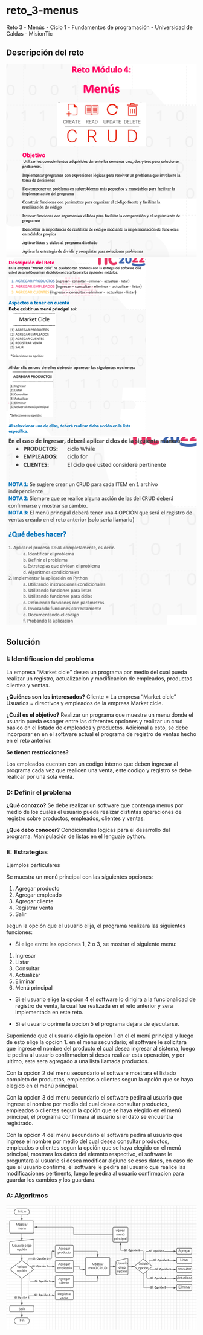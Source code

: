 # reto_3-menus
Reto 3 - Menús -  Ciclo 1 - Fundamentos de programación - Universidad de Caldas - MisionTic

## Descripción del reto

<img src="./Images/reto_parte_1.png">
<img src="./Images/reto_parte_2.png">
<img src="./Images/reto_parte_3.png">

## Solución
### I: Identificacion del problema
La empresa “Market cicle” desea un programa por medio del cual pueda realizar un registro, actualizacion y modificacion de empleados, productos clientes y ventas.

**¿Quiénes son los interesados?** 
Cliente = La empresa “Market cicle” 
Usuarios = directivos y empleados de la empresa Market cicle.

**¿Cuál es el objetivo?** Realizar un programa que muestre un menu donde el usuario pueda escoger entre las diferentes opciones y realizar un crud basico en el listado de empleados y productos. Adicional a esto, se debe incorporar en en el software actual el programa de registro de ventas hecho en el reto anterior.

**Se tienen restricciones?**

Los empleados cuentan con un codigo interno que deben ingresar al programa cada vez que realicen una venta, este codigo y registro se debe realicar por una sola venta.

### D: Definir el problema

**¿Qué conozco?**
Se debe realizar un software que contenga menus por medio de los cuales el usuario pueda realizar distintas operaciones de registro sobre productos, empleados, clientes y ventas.

**¿Que debo conocer?**
Condicionales logicas para el desarrollo del programa.
Manipulación de listas en el lenguaje python.

### E: Estrategias
Ejemplos particulares

Se muestra un menú principal con las siguientes opciones:
1. Agregar producto
2. Agregar empleado
3. Agregar cliente
4. Registrar venta
5. Salir

segun la opción que el usuario elija, el programa realizara las siguientes funciones:

- Si elige entre las opciones 1, 2 o 3, se mostrar el siguiente menu:

1. Ingresar
2. Listar
3. Consultar
4. Actualizar
5. Eliminar
6. Menú principal

- Si el usuario elige la opcion 4 el software lo dirigira a la funcionalidad de registro de venta, la cual fue realizada en el reto anterior y sera implementada en este reto.

- Si el usuario oprime la opcion 5 el programa dejara de ejecutarse.

Suponiendo que el usuario eligio la opción 1 en el el menú principal y luego de esto elige la opcion 1. en el menu secundario; el software le solicitara que ingrese el nombre del producto el cual desea ingresar al sistema, luego le pedira al usuario confirmacion si desea realizar esta operación, y por ultimo, este sera agregado a una lista llamada productos.

Con la opcion 2  del menu secundario el software mostrara el listado completo de productos, empleados o clientes segun la opción que se haya elegido en el menú principal.


Con la opcion 3 del menu secundario el software pedira al usuario que ingrese el nombre por medio del cual desea consultar productos, empleados o clientes segun la opción que se haya elegido en el menú principal, el programa confirmara al usuario si el dato se encuentra registrado.

Con la opcion 4 del menu secundario el software pedira al usuario que ingrese el nombre por medio del cual desea consultar productos, empleados o clientes segun la opción que se haya elegido en el menú principal, mostrara los datos del elemnto respectivo, el software le  preguntara al usuario si desea modificar algiuno se esos datos, en caso de que el usuario confirme, el software le pedira aal usuario que realice las modificaciones pertinents, luego le pedira al usuario confirmacion para guardar los cambios y los guardara.

### A: Algoritmos

<img src="./Images/Algoritmo_1.png">

